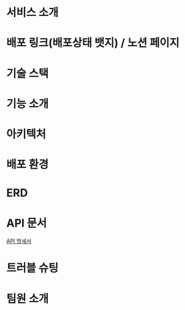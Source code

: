 # 서비스 소개
# 배포 링크(배포상태 뱃지) / 노션 페이지
# 기술 스택
# 기능 소개
# 아키텍처
# 배포 환경
# ERD
# API 문서
[API 명세서](https://elice-track.notion.site/API-ab44ef9f5b9845f68835a03df07fad46?pvs=4)
# 트러블 슈팅
# 팀원 소개
